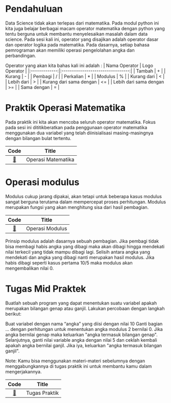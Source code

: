 # Pendahuluan
Data Science tidak akan terlepas dari matematika. Pada modul python ini kita juga belajar berbagai macam operator matematika dengan python yang tentu berguna untuk membantu menyelesaikan masalah dalam data science. Pada sesi kali ini, operator yang disajikan adalah operator dasar dan operator logika pada matematika. Pada dasarnya, setiap bahasa pemrograman akan memiliki operasi pengelolahan angka dan perbandingan.

Operator yang akan kita bahas kali ini adalah :
| Nama Operator |          Logo Operator            |
|:-------------:|:---------------------------------:|
| Tambah | + |
| Kurang | - |
| Pembagi | / |
| Perkalian | * |
| Modulus | % |
| Kurang dari | < |
| Lebih dari | > |
| Kurang dari sama dengan | <= |
| Lebih dari sama dengan | >= |
| Sama dengan  | = | 

# Praktik Operasi Matematika
Pada praktik ini kita akan mencoba seluruh operator matematika.
Fokus pada sesi ini dititikberatkan pada penggunaan operator matematika menggunakan dua variabel yang telah diinisialisasi masing-masingnya dengan bilangan bulat tertentu.

|Code 	|               Title              	|
|:----:	|:--------------------------------:	|
| [📜](https://github.com/bayubagusbagaswara/dqlab-data-engineer/blob/master/1-Python%20Fundamental%20for%20Data%20Science/3-Operasi-Matematika-dan-Pembanding/1-operasi-matematika/OperasiMatematika.py) | Operasi Matematika |

# Operasi modulus
Modulus cukup jarang dipakai, akan tetapi untuk beberapa kasus modulus sangat berguna terutama dalam mempercepat proses perhitungan. Modulus merupakan fungsi yang akan menghitung sisa dari hasil pembagian.

|Code 	|               Title              	|
|:----:	|:--------------------------------:	|
| [📜](https://github.com/bayubagusbagaswara/dqlab-data-engineer/blob/master/1-Python%20Fundamental%20for%20Data%20Science/3-Operasi-Matematika-dan-Pembanding/2-operasi-modulus/Modulus.py) | Operasi Modulus |

Prinsip modulus adalah dasarnya sebuah pembagian. Jika pembagi tidak bisa membagi habis angka yang dibagi maka akan dibagi hingga mendekati nilai terkecil yang tidak mampu dibagi lagi. Selisih antara angka yang mendekati dan angka yang dibagi nanti merupakan hasil modulus. Jika habis dibagi seperti kasus pertama 10/5 maka modulus akan mengembalikan nilai 0.

# Tugas Mid Praktek
Buatlah sebuah program yang dapat menentukan suatu variabel apakah merupakan bilangan genap atau ganjil. Lakukan percobaan dengan langkah berikut:

Buat variabel dengan nama “angka” yang diisi dengan nilai 10
Ganti bagian … dengan perhitungan untuk menentukan angka modulus 2 bernilai 0.
Jika angka bernilai genap maka keluarkan "angka termasuk bilangan genap". Selanjutnya, ganti nilai variable angka dengan nilai 5 dan ceklah kembali apakah angka bernilai ganjil. Jika iya, keluarkan "angka termasuk bilangan ganjil".

Note: Kamu bisa menggunakan materi-materi sebelumnya dengan menggabungkannya di tugas praktik ini untuk membantu kamu dalam mengerjakannya.

|Code 	|               Title              	|
|:----:	|:--------------------------------:	|
| [📜](https://github.com/bayubagusbagaswara/dqlab-data-engineer/blob/master/1-Python%20Fundamental%20for%20Data%20Science/3-Operasi-Matematika-dan-Pembanding/3-tugas-praktek/MidPraktek.py) | Tugas Praktik |